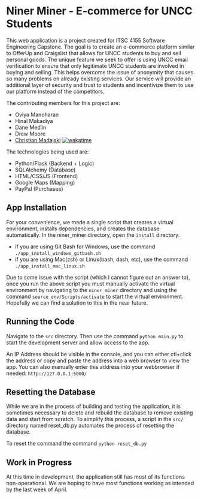 # Niner Miner - E-commerce for UNCC Students

This web application is a project created for ITSC 4155 Software Engineering Capstone.
The goal is to create an e-commerce platform similar to OfferUp and Craigslist that allows for UNCC
students to buy and sell personal goods. The unique feature we seek to offer is using
UNCC email verification to ensure that only legitimate UNCC students are involved in
buying and selling. This helps overcome the issue of anonymity that causes so many
problems on already existing services. Our service will provide an additional layer of
security and trust to students and incentivize them to use our platform instead of the
competitors.

The contributing members for this project are:
- Oviya Manoharan
- Hinal Makadiya
- Dane Medlin
- Drew Moore
- [Christian Madajski](https://www.linkedin.com/in/cmadajsk/) [![wakatime](https://wakatime.com/badge/user/510092ca-a9b8-48f5-bf50-9b05005ef525/project/a5b9008a-d413-431f-92d4-80beef67c7cc.svg)](https://wakatime.com/badge/user/510092ca-a9b8-48f5-bf50-9b05005ef525/project/a5b9008a-d413-431f-92d4-80beef67c7cc)

The technologies being used are:
- Python/Flask (Backend + Logic)
- SQLAlchemy (Database)
- HTML/CSS/JS (Frontend)
- Google Maps (Mapping)
- PayPal (Purchases)

## App Installation
For your convenience, we made a single script that creates a virtual environment, installs dependencies, 
and creates the database automatically. In the niner_miner directory, open the ```install``` directory. 
- if you are using Git Bash for Windows, use the command ```./app_install_windows_gitbash.sh```
- if you are using Mac(zsh) or Linux(bash, dash, etc), use the command ```./app_install_mac_linux.sh```

Due to some issue with the script (which I cannot figure out an answer to), once you run the above script 
you must manually activate the virtual environment by navigating to the ```niner_miner``` directory and 
using the command ```source env/Scripts/activate``` to start the virtual environment. Hopefully we can find 
a solution to this in the near future.

## Running the Code
Navigate to the ```src``` directory. Then use the command ```python main.py``` to start
the development server and allow access to the app.

An IP Address should be visible in the console, and you can either ctl+click the address
or copy and paste the address into a web browser to view the app. You can also manually
enter this address into your webbrowser if needed: ```http://127.0.0.1:5000/```

## Resetting the Database
While we are in the process of building and testing the application, it is sometimes necessary to delete and 
rebuild the database to remove existing data and start from scratch. To simplify this process, a script in the
```src/``` directory named reset_db.py automates the process of resetting the database. 

To reset the command the command ```python reset_db.py```

## Work in Progress
At this time in development, the application still has most of its functions non-operational.
We are hoping to have most functions working as intended by the last week of April.
